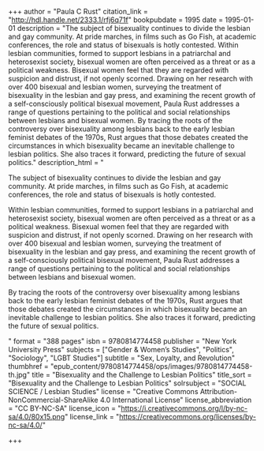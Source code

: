 +++
author = "Paula C Rust"
citation_link = "http://hdl.handle.net/2333.1/rfj6q71f"
bookpubdate = 1995 
date = 1995-01-01
description = "The subject of bisexuality continues to divide the lesbian and gay community. At pride marches, in films such as Go Fish, at academic conferences, the role and status of bisexuals is hotly contested. Within lesbian communities, formed to support lesbians in a patriarchal and heterosexist society, bisexual women are often perceived as a threat or as a political weakness. Bisexual women feel that they are regarded with suspicion and distrust, if not openly scorned. Drawing on her research with over 400 bisexual and lesbian women, surveying the treatment of bisexuality in the lesbian and gay press, and examining the recent growth of a self-consciously political bisexual movement, Paula Rust addresses a range of questions pertaining to the political and social relationships between lesbians and bisexual women. By tracing the roots of the controversy over bisexuality among lesbians back to the early lesbian feminist debates of the 1970s, Rust argues that those debates created the circumstances in which bisexuality became an inevitable challenge to lesbian politics. She also traces it forward, predicting the future of sexual politics."
description_html = "<p>The subject of bisexuality continues to divide the lesbian and gay community. At pride marches, in films such as Go Fish, at academic conferences, the role and status of bisexuals is hotly contested.</p> <p>Within lesbian communities, formed to support lesbians in a patriarchal and heterosexist society, bisexual women are often perceived as a threat or as a political weakness. Bisexual women feel that they are regarded with suspicion and distrust, if not openly scorned. Drawing on her research with over 400 bisexual and lesbian women, surveying the treatment of bisexuality in the lesbian and gay press, and examining the recent growth of a self-consciously political bisexual movement, Paula Rust addresses a range of questions pertaining to the political and social relationships between lesbians and bisexual women.</p> <p>By tracing the roots of the controversy over bisexuality among lesbians back to the early lesbian feminist debates of the 1970s, Rust argues that those debates created the circumstances in which bisexuality became an inevitable challenge to lesbian politics. She also traces it forward, predicting the future of sexual politics.</p>"
format = "388 pages"
isbn = 9780814774458
publisher = "New York University Press"
subjects = ["Gender & Women’s Studies", "Politics", "Sociology", "LGBT Studies"]
subtitle = "Sex, Loyalty, and Revolution"
thumbhref = "epub_content/9780814774458/ops/images/9780814774458-th.jpg"
title = "Bisexuality and the Challenge to Lesbian Politics"
title_sort = "Bisexuality and the Challenge to Lesbian Politics"
solrsubject = "SOCIAL SCIENCE / Lesbian Studies"
license = "Creative Commons Attribution-NonCommercial-ShareAlike 4.0 International License"
license_abbreviation = "CC BY-NC-SA"
license_icon = "https://i.creativecommons.org/l/by-nc-sa/4.0/80x15.png"
license_link = "https://creativecommons.org/licenses/by-nc-sa/4.0/"

+++
